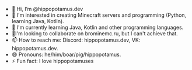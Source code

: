 - 🐗 Hi, I’m @hippopotamus.dev
- 🦛 I'm interested in creating Minecraft servers and programming (Python, learning Java, Kotlin).
- 🐽 I'm currently learning Java, Kotlin and other programming languages.
- 🐖I'm looking to collaborate on brominemc.ru, but I can't achieve that.
- 📫 How to reach me: Discord: hippopotamus.dev, VK: hippopotamus.dev.
- 😄 Pronouns: he/him/boar/pig/hippopotamus.
- ⚡ Fun fact: I love hippopotamuses 

<!---
hippopotamusdev/hippopotamusdev is a ✨ special ✨ repository because its `README.md` (this file) appears on your GitHub profile.
You can click the Preview link to take a look at your changes.
--->
